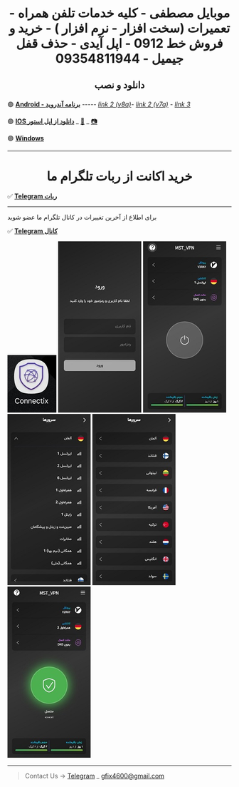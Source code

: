<h1>
<center> 
        <p>
        موبایل مصطفی - 
                کلیه خدمات تلفن همراه  -  تعمیرات (سخت افزار - نرم افزار ) - خرید و فروش خط 0912 - اپل آیدی - حذف قفل جیمیل - 09354811944
        </p>
</center>
</h1>
<h2>
<center> 
        <p>
          دانلود و نصب 
        </p>
</center>
</h2>


🟣 [**Android - برنامه آندروید**](https://drive.google.com/uc?export=download&id=1_enIxtRNIhV4z5OlE-OnSXGPrXl03iFw)  -----   [*link 2 (v8a)*](https://apps.irancdn.org/android/connectix-2.2.1.apk)- [*link 2 (v7a)*](https://apps.irancdn.org/android/connectix-2.2.1-v7a.apk) - [*link 3*](https://play.google.com/store/apps/details?id=uk.connectix.app)

 
🟣 [**IOS دانلود از اپل استور**](https://testflight.apple.com/join/FQkEGDfX)  _ [🎥](https://drive.google.com/file/d/1ZNYhNTZCxctBvze1bEsSok4ujWjHx756/view?usp=drive_web) _
[📷](https://github.com/user-attachments/assets/4bc946af-526b-4602-b22e-b0ddc7ea346d)

🟣 [**Windows**](https://apps.irancdn.org/windows/Connectix-2.2.0.zip)



---
<h1>
<center> 
 خرید اکانت از ربات تلگرام ما
</center>
</h1>

✅ [**Telegram ربات**](https://t.me/mst_vpn_bot)




---
برای اطلاع از آخرین تغییرات در کانال تلگرام ما عضو شوید

✅ [**Telegram کانال**](https://t.me/+QDqHzG8cLuQ1Y2E8)


<img src="image/c4.jpg" />

<img src="image/1.jpg" />

<img src="image/2.jpg" />

<img src="image/4.jpg" />

<img src="image/3.jpg" />

<img src="image/5.jpg" />

__________________________________________

> Contact Us → [Telegram](http://t.me/fastfixgsm) _ [gfix4600@gmail.com](mailto:gfix4600@gmail.com)       



